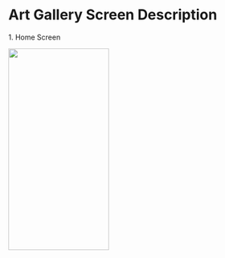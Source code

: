 
<div>

  <h1>Art Gallery Screen Description</h1>
  
</div>

<div>
  <p>1. Home Screen</p>
  <img src="https://github.com/user-attachments/assets/cdd2e57e-3de2-4fb3-975a-01999cc4c847" width="200" height="400"  />
</div>

